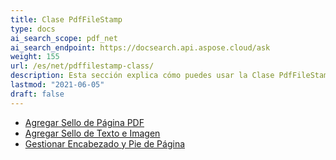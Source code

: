 ```yaml
---
title: Clase PdfFileStamp
type: docs
ai_search_scope: pdf_net
ai_search_endpoint: https://docsearch.api.aspose.cloud/ask
weight: 155
url: /es/net/pdffilestamp-class/
description: Esta sección explica cómo puedes usar la Clase PdfFileStamp de Aspose.PDF Facades al trabajar con PDF.
lastmod: "2021-06-05"
draft: false
---
```

- [Agregar Sello de Página PDF](/pdf/net/add-pdf-page-stamp/)
- [Agregar Sello de Texto e Imagen](/pdf/net/add-text-and-image-stamp/)
- [Gestionar Encabezado y Pie de Página](/pdf/net/manage-header-and-footer/)